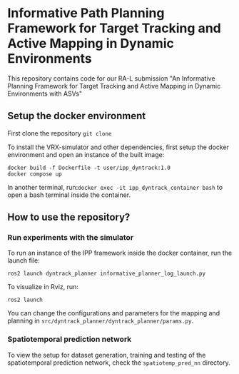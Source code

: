 # Informative Path Planning Framework for Target Tracking and Active Mapping in Dynamic Environments

This repository contains code for our RA-L submission "An Informative Planning Framework for Target Tracking and
Active Mapping in Dynamic Environments with ASVs"

## Setup the docker environment

First clone the repository ```git clone ```

To install the VRX-simulator and other dependencies, first setup the docker environment and open an instance of the built image:
```
docker build -f Dockerfile -t user/ipp_dyntrack:1.0
docker compose up
```

In another terminal, run:```docker exec -it ipp_dyntrack_container bash``` to open a bash terminal inside the container.

## How to use the repository?

### Run experiments with the simulator

To run an instance of the IPP framework inside the docker container, run the launch file:
```
ros2 launch dyntrack_planner informative_planner_log_launch.py

```
To visualize in Rviz, run:
```
ros2 launch 
```

You can change the configurations and parameters for the mapping and planning in ```src/dyntrack_planner/dyntrack_planner/params.py```. 

### Spatiotemporal prediction network

To view the setup for dataset generation, training and testing of the spatiotemporal prediction network, check the ```spatiotemp_pred_nn``` directory.